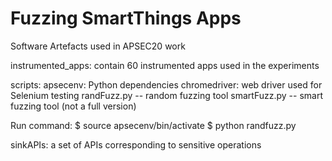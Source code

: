 # Fuzzing SmartThings Apps
Software Artefacts used in APSEC20 work

instrumented_apps:
    contain 60 instrumented apps used in the experiments

scripts:
    apsecenv: Python dependencies
    chromedriver: web driver used for Selenium testing
    randFuzz.py -- random fuzzing tool
    smartFuzz.py -- smart fuzzing tool (not a full version)
   
   Run command:
    $ source apsecenv/bin/activate
    $ python randfuzz.py <Your Smart App Name> <Your Samsung Account> <Your Samsung Account Password>

sinkAPIs: 
    a set of APIs corresponding to sensitive operations
